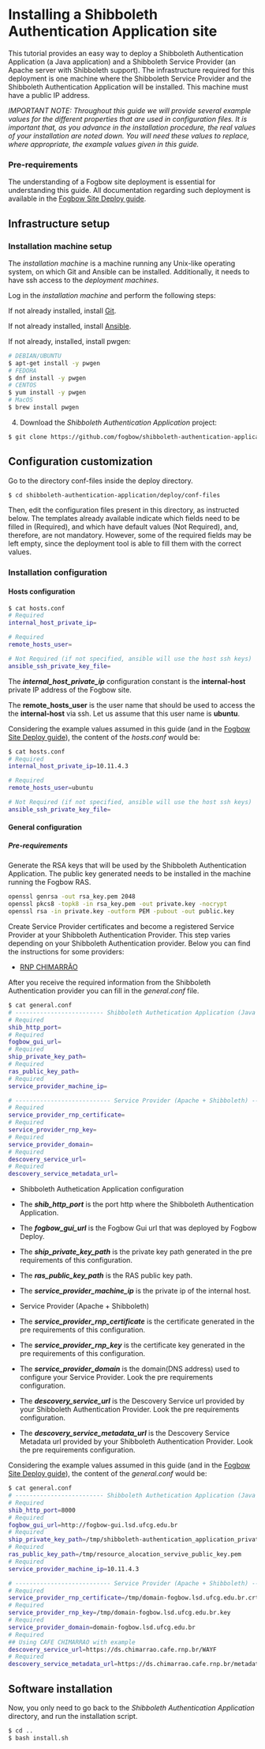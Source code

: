 # Installing a Shibboleth Authentication Application site

This tutorial provides an easy way to deploy a Shibboleth Authentication Application (a Java application) and a 
Shibboleth Service Provider (an Apache server with Shibboleth support). The infrastructure required for this deployment is 
one machine where the Shibboleth Service Provider and the Shibboleth Authentication Application will be installed. This
machine must have a public IP address.

*IMPORTANT NOTE: Throughout this guide we will provide several example values for the different properties
that are used in configuration files. It is important that, as you advance in the installation procedure,
the real values of your installation are noted down. You will need these values to replace, where appropriate,
the example values given in this guide.*

### Pre-requirements

The understanding of a Fogbow site deployment is essential for understanding this guide. All documentation regarding 
such deployment is available in the [Fogbow Site Deploy guide](https://github.com/fogbow/fogbow-deploy/blob/master/documentation/2.0-install-fogbow-site.md).

## Infrastructure setup

### Installation machine setup

The *installation machine* is a machine running any Unix-like operating system, on which Git and
Ansible can be installed. Additionally, it needs to have ssh access to the *deployment machines*.

Log in the *installation machine* and perform the following steps:

If not already installed, install [Git](https://help.github.com/articles/set-up-git/).

If not already installed, install [Ansible](https://docs.ansible.com/ansible/latest/installation_guide/intro_installation.html).

If not already, installed, install pwgen:

```bash
# DEBIAN/UBUNTU
$ apt-get install -y pwgen
# FEDORA
$ dnf install -y pwgen
# CENTOS
$ yum install -y pwgen
# MacOS
$ brew install pwgen
```

4. Download the *Shibboleth Authentication Application* project:

```bash
$ git clone https://github.com/fogbow/shibboleth-authentication-application.git
```

## Configuration customization

Go to the directory conf-files inside the deploy directory.

```bash
$ cd shibboleth-authentication-application/deploy/conf-files
```

Then, edit the configuration files present in this directory, as instructed below. The templates already
available indicate which fields need to be filled in (Required), and which have default values (Not Required), and,
therefore, are not mandatory. However, some of the required fields may be left empty, since the deployment tool is 
able to fill them with the correct values.

### Installation configuration

#### Hosts configuration

```bash
$ cat hosts.conf
# Required
internal_host_private_ip=

# Required
remote_hosts_user=

# Not Required (if not specified, ansible will use the host ssh keys)
ansible_ssh_private_key_file=
```

The ***internal_host_private_ip*** configuration constant is the **internal-host** private IP address of the Fogbow
site.

The **remote_hosts_user** is the user name that should be used to access the the **internal-host** via ssh. 
Let us assume that this user name is **ubuntu**.

Considering the example values assumed in this guide (and in the 
[Fogbow Site Deploy guide](https://github.com/fogbow/fogbow-deploy/blob/master/documentation/2.0-install-fogbow-site.md)),
 the content of the *hosts.conf* would be:
```bash
$ cat hosts.conf
# Required
internal_host_private_ip=10.11.4.3

# Required
remote_hosts_user=ubuntu

# Not Required (if not specified, ansible will use the host ssh keys)
ansible_ssh_private_key_file=
```

#### General configuration

##### Pre-requirements

Generate the RSA keys that will be used by the Shibboleth Authentication Application. The public key generated
 needs to be installed in the machine running the Fogbow RAS.

```bash
openssl genrsa -out rsa_key.pem 2048
openssl pkcs8 -topk8 -in rsa_key.pem -out private.key -nocrypt
openssl rsa -in private.key -outform PEM -pubout -out public.key
```

Create Service Provider certificates and become a registered Service Provider at your Shibboleth Authentication Provider.
This step varies depending on your Shibboleth Authentication provider. Below you can find the instructions for some
providers: 

- [RNP CHIMARRÃO](1.1-rnp-cafe-chimarrao-configuration.md)

After you receive the required information from the Shibboleth Authentication provider you can fill in the
*general.conf* file.

```bash
$ cat general.conf
# ------------------------- Shibboleth Authetication Application (Java App) ------------------------
# Required
shib_http_port=
# Required
fogbow_gui_url=
# Required
ship_private_key_path= 
# Required
ras_public_key_path=
# Required
service_provider_machine_ip=

# --------------------------- Service Provider (Apache + Shibboleth) ------------------------------
# Required
service_provider_rnp_certificate=
# Required
service_provider_rnp_key=
# Required
service_provider_domain=
# Required
descovery_service_url=
# Required
descovery_service_metadata_url=
```

* Shibboleth Authetication Application configuration
- The ***shib_http_port*** is the port http where the Shibboleth Authentication Application.

- The ***fogbow_gui_url*** is the Fogbow Gui url that was deployed by Fogbow Deploy.

- The ***ship_private_key_path*** is the private key path generated in the pre requirements of this configuration.

- The ***ras_public_key_path*** is the RAS public key path.

- The ***service_provider_machine_ip*** is the private ip of the internal host.

* Service Provider (Apache + Shibboleth)
- The ***service_provider_rnp_certificate*** is the certificate generated in the pre requirements of this configuration.

- The ***service_provider_rnp_key*** is the certificate key generated in the pre requirements of this configuration.

- The ***service_provider_domain*** is the domain(DNS address) used to configure your Service Provider. Look the pre requirements configuration.

- The ***descovery_service_url*** is the Descovery Service url provided by your Shibboleth Authentication Provider. Look the pre requirements configuration. 

- The ***descovery_service_metadata_url*** is the Descovery Service Metadata url provided by your Shibboleth Authentication Provider. Look the pre requirements configuration.

Considering the example values assumed in this guide (and in the 
[Fogbow Site Deploy guide](https://github.com/fogbow/fogbow-deploy/blob/master/documentation/2.0-install-fogbow-site.md)), 
the content of the *general.conf* would be:
```bash
$ cat general.conf
# ------------------------- Shibboleth Authetication Application (Java App) ------------------------
# Required
shib_http_port=8000
# Required
fogbow_gui_url=http://fogbow-gui.lsd.ufcg.edu.br
# Required
ship_private_key_path=/tmp/shibboleth-authentication_application_private_key.pem
# Required
ras_public_key_path=/tmp/resource_alocation_servive_public_key.pem
# Required
service_provider_machine_ip=10.11.4.3

# --------------------------- Service Provider (Apache + Shibboleth) ------------------------------ 
# Required
service_provider_rnp_certificate=/tmp/domain-fogbow.lsd.ufcg.edu.br.crt
# Required
service_provider_rnp_key=/tmp/domain-fogbow.lsd.ufcg.edu.br.key
# Required
service_provider_domain=domain-fogbow.lsd.ufcg.edu.br
# Required
## Using CAFE CHIMARRAO with example
descovery_service_url=https://ds.chimarrao.cafe.rnp.br/WAYF
# Required
descovery_service_metadata_url=https://ds.chimarrao.cafe.rnp.br/metadata/chimarrao-metadata.xml
```

## Software installation

Now, you only need to go back to the *Shibboleth Authentication Application* directory, and run the installation script.

```bash
$ cd ..
$ bash install.sh
```